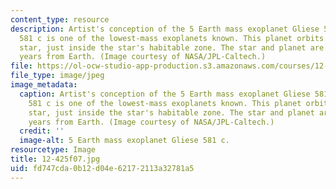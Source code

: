 ```yaml
---
content_type: resource
description: Artist's conception of the 5 Earth mass exoplanet Gliese 581 c. Gliese
  581 c is one of the lowest-mass exoplanets known. This planet orbits a red dwarf
  star, just inside the star's habitable zone. The star and planet are 20.5 light
  years from Earth. (Image courtesy of NASA/JPL-Caltech.)
file: https://ol-ocw-studio-app-production.s3.amazonaws.com/courses/12-425-extrasolar-planets-physics-and-detection-techniques-fall-2007/fd747cda0b12d04e62172113a32781a5_12-425f07.jpg
file_type: image/jpeg
image_metadata:
  caption: Artist's conception of the 5 Earth mass exoplanet Gliese 581 c. Gliese
    581 c is one of the lowest-mass exoplanets known. This planet orbits a red dwarf
    star, just inside the star's habitable zone. The star and planet are 20.5 light
    years from Earth. (Image courtesy of NASA/JPL-Caltech.)
  credit: ''
  image-alt: 5 Earth mass exoplanet Gliese 581 c.
resourcetype: Image
title: 12-425f07.jpg
uid: fd747cda-0b12-d04e-6217-2113a32781a5
---
```

